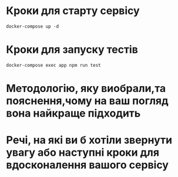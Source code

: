 # Кроки для старту сервiсу

```
docker-compose up -d
```

# Кроки для запуску тестів

```
docker-compose exec app npm run test
```

# Mетодологію, яку виобрали,та пояснення,чому на ваш погляд вона найкраще підходить



# Pечі, на які ви б хотіли звернути увагу або наступнi кроки для вдосконалення вашого сервiсу
